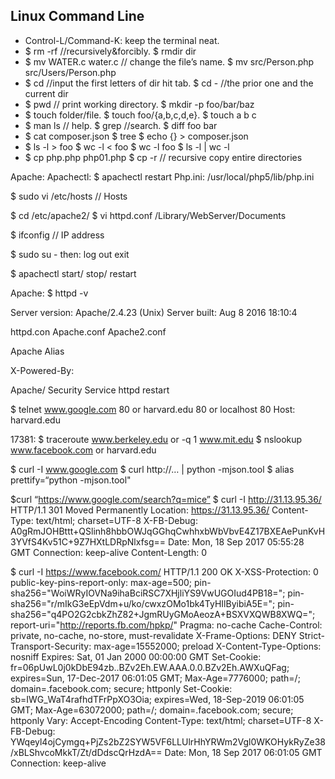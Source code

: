 ## Linux Command Line

- Control-L/Command-K: keep the terminal neat.
- $ rm -rf //recursively&forcibly. $ rmdir dir
- $ mv WATER.c water.c // change the file’s name. $ mv src/Person.php src/Users/Person.php
- $ cd <directory> //input the first letters of dir hit tab. $ cd -  //the prior one and the current dir
- $ pwd // print working directory. $ mkdir -p foo/bar/baz
- $ touch folder/file. $ touch foo/{a,b,c,d,e}. $ touch a b c
- $ man ls // help. $ grep //search. $ diff foo bar
- $ cat composer.json  $ tree  $ echo {} > composer.json
- $ ls -l > foo  $ wc -l < foo  $ wc -l foo  $ ls -l | wc -l
- $ cp php.php php01.php $ cp -r // recursive copy entire directories


Apache:
Apachectl: $ apachectl restart
Php.ini: /usr/local/php5/lib/php.ini

$ sudo vi /etc/hosts // Hosts

$ cd /etc/apache2/
$ vi httpd.conf
/Library/WebServer/Documents

$ ifconfig // IP address

$ sudo su -   then: log out   exit

$ apachectl start/ stop/ restart

Apache: $ httpd -v

Server version: Apache/2.4.23 (Unix)
Server built:   Aug  8 2016 18:10:4

httpd.con
Apache.conf
Apache2.conf

Apache  Alias

X-Powered-By:

Apache/
Security
Service httpd restart


$ telnet www.google.com 80 or harvard.edu 80 or localhost 80
Host: harvard.edu

17381:
$ traceroute www.berkeley.edu or -q 1 www.mit.edu
$ nslookup www.facebook.com or harvard.edu

$ curl -I www.google.com
$ curl http://… | python -mjson.tool
$ alias prettify=“python -mjson.tool"

$curl “https://www.google.com/search?q=mice”
$ curl -I http://31.13.95.36/
HTTP/1.1 301 Moved Permanently
Location: https://31.13.95.36/
Content-Type: text/html; charset=UTF-8
X-FB-Debug: A0gRmJOHBttt+QSlinh8hbbOWJqGGhqCwhhxbWbVbvE4Z17BXEAePunKvH3YVfS4Kv51C+9Z7HXtLDRpNlxfsg==
Date: Mon, 18 Sep 2017 05:55:28 GMT
Connection: keep-alive
Content-Length: 0

$ curl -I https://www.facebook.com/
HTTP/1.1 200 OK
X-XSS-Protection: 0
public-key-pins-report-only: max-age=500; pin-sha256="WoiWRyIOVNa9ihaBciRSC7XHjliYS9VwUGOIud4PB18="; pin-sha256="r/mIkG3eEpVdm+u/ko/cwxzOMo1bk4TyHIlByibiA5E="; pin-sha256="q4PO2G2cbkZhZ82+JgmRUyGMoAeozA+BSXVXQWB8XWQ="; report-uri="http://reports.fb.com/hpkp/"
Pragma: no-cache
Cache-Control: private, no-cache, no-store, must-revalidate
X-Frame-Options: DENY
Strict-Transport-Security: max-age=15552000; preload
X-Content-Type-Options: nosniff
Expires: Sat, 01 Jan 2000 00:00:00 GMT
Set-Cookie: fr=06pUwL0j0kDbE94zb..BZv2Eh.EW.AAA.0.0.BZv2Eh.AWXuQFag; expires=Sun, 17-Dec-2017 06:01:05 GMT; Max-Age=7776000; path=/; domain=.facebook.com; secure; httponly
Set-Cookie: sb=IWG_WaT4rafhdTFrPpXO3Oia; expires=Wed, 18-Sep-2019 06:01:05 GMT; Max-Age=63072000; path=/; domain=.facebook.com; secure; httponly
Vary: Accept-Encoding
Content-Type: text/html; charset=UTF-8
X-FB-Debug: YWqeyl4ojCymgq+PjZs2bZ2SYW5VF6LLUlrHhYRWm2Vgl0WKOHykRyZe38/xBLShvcoMkkT/Zt/dDdscQrHzdA==
Date: Mon, 18 Sep 2017 06:01:05 GMT
Connection: keep-alive

